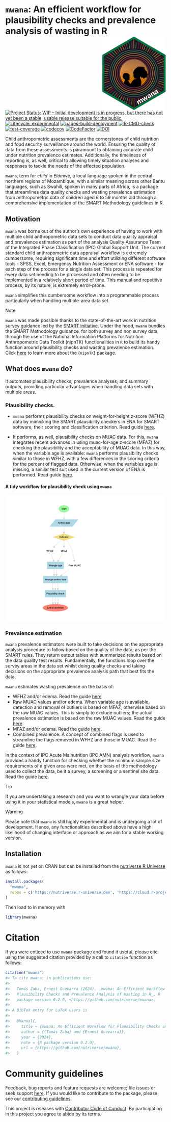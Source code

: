 

<!-- README.md is generated from README.Rmd. Please edit that file -->

# `mwana`: An efficient workflow for plausibility checks and prevalence analysis of wasting in R <img src="man/figures/logo.png" align="right" width="200px" />

<!-- badges: start -->

[![Project Status: WIP – Initial development is in progress, but there
has not yet been a stable, usable release suitable for the
public.](https://www.repostatus.org/badges/latest/wip.svg)](https://www.repostatus.org/#wip)
[![Lifecycle:
experimental](https://img.shields.io/badge/lifecycle-experimental-orange.svg)](https://lifecycle.r-lib.org/articles/stages.html#experimental)
[![pages-build-deployment](https://github.com/nutriverse/mwana/actions/workflows/pages/pages-build-deployment/badge.svg)](https://github.com/nutriverse/mwana/actions/workflows/pages/pages-build-deployment)
[![R-CMD-check](https://github.com/nutriverse/mwana/actions/workflows/R-CMD-check.yaml/badge.svg)](https://github.com/nutriverse/mwana/actions/workflows/R-CMD-check.yaml)
[![test-coverage](https://github.com/nutriverse/mwana/actions/workflows/test-coverage.yaml/badge.svg)](https://github.com/nutriverse/mwana/actions/workflows/test-coverage.yaml)
[![codecov](https://codecov.io/gh/nutriverse/mwana/graph/badge.svg?token=kUUp1WOlSi)](https://codecov.io/gh/nutriverse/mwana)
[![CodeFactor](https://www.codefactor.io/repository/github/nutriverse/mwana/badge.png)](https://www.codefactor.io/repository/github/nutriverse/mwana)
[![DOI](https://zenodo.org/badge/867609177.svg)](https://zenodo.org/badge/latestdoi/867609177)
<!-- badges: end -->

Child anthropometric assessments are the cornerstones of child nutrition
and food security surveillance around the world. Ensuring the quality of
data from these assessments is paramount to obtaining accurate child
under nutrition prevalence estimates. Additionally, the timeliness of
reporting is, as well, critical to allowing timely situation analyses
and responses to tackle the needs of the affected population.

`mwana`, term for *child* in *Elómwè*, a local language spoken in the
central-northern regions of Mozambique, with a similar meaning across
other Bantu languages, such as Swahili, spoken in many parts of Africa,
is a package that streamlines data quality checks and wasting prevalence
estimation from anthropometric data of children aged 6 to 59 months old
through a comprehensive implementation of the SMART Methodology
guidelines in R.

## Motivation

`mwana` was borne out of the author’s own experience of having to work
with multiple child anthropometric data sets to conduct data quality
appraisal and prevalence estimation as part of the analysis Quality
Assurance Team of the Integrated Phase Classification (IPC) Global
Support Unit. The current standard child anthropometric data appraisal
workflow is extremely cumbersome, requiring significant time and effort
utilizing different software tools - SPSS, Excel, Emergency Nutrition
Assessment or ENA software - for each step of the process for a single
data set. This process is repeated for every data set needing to be
processed and often needing to be implemented in a relatively short
period of time. This manual and repetitive process, by its nature, is
extremely error-prone.

`mwana` simplifies this cumbersome workflow into a programmable process
particularly when handling multiple-area data set.

> [!NOTE]
>
> `mwana` was made possible thanks to the state-of-the-art work in
> nutrition survey guidance led by the [SMART
> initiative](https://smartmethodology.org). Under the hood, `mwana`
> bundles the SMART Methodology guidance, for both survey and non survey
> data, through the use of the National Information Platforms for
> Nutrition Anthropometric Data Toolkit (nipnTK) functionalities in `R`
> to build its handy function around plausibility checks and wasting
> prevalence estimation. Click
> [here](https://github.com/nutriverse/nipnTK) to learn more about the
> {`nipnTK`} package.

## What does `mwana` do?

It automates plausibility checks, prevalence analyses, and summary
outputs, providing particular advantages when handling data sets with
multiple areas.

### Plausibility checks.

- `mwana` performs plausibility checks on weight-for-height z-score
  (WFHZ) data by mimicking the SMART plausibility checkers in ENA for
  SMART software, their scoring and classification criterion. Read guide
  [here](https://nutriverse.io/mwana/articles/plausibility.html#plausibility-check-on-wfhz-data).

- It performs, as well, plausibility checks on MUAC data. For this,
  `mwana` integrates recent advances in using muac-for-age z-score
  (MFAZ) for checking the plausibility and the acceptability of MUAC
  data. In this way, when the variable age is available: `mwana`
  performs plausibility checks similar to those in WFHZ, with a few
  differences in the scoring criteria for the percent of flagged data.
  Otherwise, when the variables age is missing, a similar test suit used
  in the current version of ENA is performed. Read guide
  [here](https://nutriverse.io/mwana/articles/plausibility.html#plausibility-check-on-mfaz-data).

#### A tidy workflow for plausibility check using `mwana`

<img src="man/figures/README-workflow-1.png" data-fig-align="center" />

### Prevalence estimation

`mwana` prevalence estimators were built to take decisions on the
appropriate analysis procedure to follow based on the quality of the
data, as per the SMART rules. They return output tables with summarized
results based on the data quality test results. Fundamentally, the
functions loop over the survey areas in the data set whilst doing
quality checks and taking decisions on the appropriate prevalence
analysis path that best fits the data.

`mwana` estimates wasting prevalence on the basis of:

- WFHZ and/or edema. Read the guide
  [here](https://nutriverse.io/mwana/articles/prevalence.html#sec-prevalence-wfhz)
- Raw MUAC values and/or edema. When variable age is available,
  detection and removal of outliers is based on MFAZ, otherwise based on
  the raw MUAC values. This is simply to exclude outliers; the actual
  prevalence estimation is based on the raw MUAC values. Read the guide
  [here](https://nutriverse.io/mwana/articles/prevalence.html#sec-prevalence-muac).
- MFAZ and/or edema. Read the guide
  [here](https://nutriverse.io/mwana/articles/prevalence.html#estimation-of-the-prevalence-of-wasting-based-on-mfaz).
- Combined prevalence. A concept of combined flags is used to streamline
  the flags removed in WFHZ and those in MUAC. Read the guide
  [here](https://nutriverse.io/mwana/articles/prevalence.html#estimation-of-the-combined-prevalence-of-wasting).

In the context of IPC Acute Malnutrition (IPC AMN) analysis workflow,
`mwana` provides a handy function for checking whether the minimum
sample size requirements of a given area were met, on the basis of the
methodology used to collect the data, be it a survey, a screening or a
sentinel site data. Read the guide
[here](https://nutriverse.io/mwana/articles/sample_size.html).

> [!TIP]
>
> If you are undertaking a research and you want to wrangle your data
> before using it in your statistical models, `mwana` is a great helper.

> [!WARNING]
>
> Please note that `mwana` is still highly experimental and is
> undergoing a lot of development. Hence, any functionalities described
> above have a high likelihood of changing interface or approach as we
> aim for a stable working version.

## Installation

`mwana` is not yet on CRAN but can be installed from the [nutriverse R
Universe](https://nutriverse.r-universe.dev) as follows:

``` r
install.packages(
  "mwana",
  repos = c('https://nutriverse.r-universe.dev', 'https://cloud.r-project.org')
)
```

Then load to in memory with

``` r
library(mwana)
```

# Citation

If you were enticed to use `mwana` package and found it useful, please
cite using the suggested citation provided by a call to `citation`
function as follows:

``` r
citation("mwana")
#> To cite mwana: in publications use:
#> 
#>   Tomás Zaba, Ernest Guevarra (2024). _mwana: An Efficient Workflow for
#>   Plausibility Checks and Prevalence Analysis of Wasting in R_. R
#>   package version 0.2.0, <https://github.com/nutriverse/mwana>.
#> 
#> A BibTeX entry for LaTeX users is
#> 
#>   @Manual{,
#>     title = {mwana: An Efficient Workflow for Plausibility Checks and Prevalence Analysis of Wasting in R},
#>     author = {{Tomás Zaba} and {Ernest Guevarra}},
#>     year = {2024},
#>     note = {R package version 0.2.0},
#>     url = {https://github.com/nutriverse/mwana},
#>   }
```

# Community guidelines

Feedback, bug reports and feature requests are welcome; file issues or
seek support [here](https://github.com/nutriverse/mwana/issues). If you
would like to contribute to the package, please see our [contributing
guidelines](https://nutriverse.io/mwana/CONTRIBUTING.html).

This project is releases with [Contributor Code of
Conduct](https://nutriverse.io/mwana/CODE_OF_CONDUCT.html). By
participating in this project you agree to abide by its terms.
